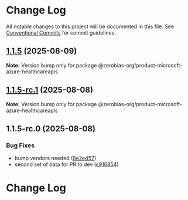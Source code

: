 # Change Log

All notable changes to this project will be documented in this file.
See [Conventional Commits](https://conventionalcommits.org) for commit guidelines.

## [1.1.5](https://github.com/zerobias-org/product/compare/@zerobias-org/product-microsoft-azure-healthcareapis@1.1.5-rc.1...@zerobias-org/product-microsoft-azure-healthcareapis@1.1.5) (2025-08-09)

**Note:** Version bump only for package @zerobias-org/product-microsoft-azure-healthcareapis





## [1.1.5-rc.1](https://github.com/zerobias-org/product/compare/@zerobias-org/product-microsoft-azure-healthcareapis@1.1.5-rc.0...@zerobias-org/product-microsoft-azure-healthcareapis@1.1.5-rc.1) (2025-08-08)

**Note:** Version bump only for package @zerobias-org/product-microsoft-azure-healthcareapis





## 1.1.5-rc.0 (2025-08-08)


### Bug Fixes

* bump vendors needed ([8e2e457](https://github.com/zerobias-org/product/commit/8e2e457e0b5d7141a05e8f2c178bc2854f2b7178))
* second set of data for PR to dev ([c916854](https://github.com/zerobias-org/product/commit/c916854bcf229b1c2042ffdea18472d66a061aaf))





# Change Log
